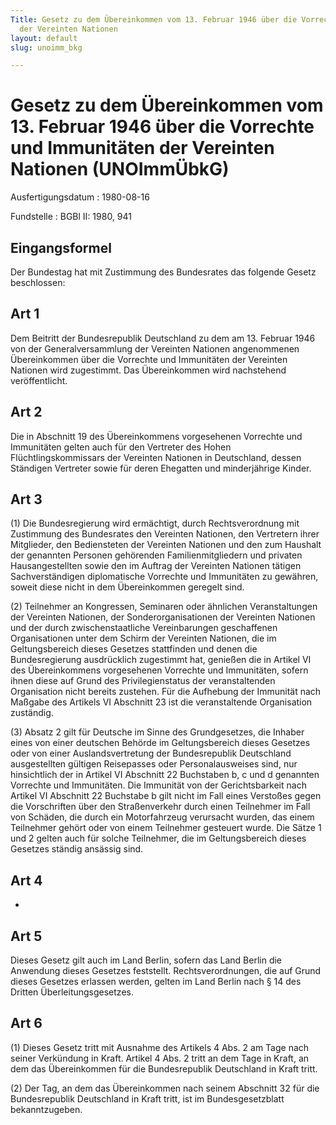 ```yaml
---
Title: Gesetz zu dem Übereinkommen vom 13. Februar 1946 über die Vorrechte und Immunitäten
  der Vereinten Nationen
layout: default
slug: unoimm_bkg

---
```


# Gesetz zu dem Übereinkommen vom 13. Februar 1946 über die Vorrechte und Immunitäten der Vereinten Nationen (UNOImmÜbkG)

Ausfertigungsdatum
:   1980-08-16

Fundstelle
:   BGBl II: 1980, 941



## Eingangsformel

Der Bundestag hat mit Zustimmung des Bundesrates das folgende Gesetz
beschlossen:


## Art 1

Dem Beitritt der Bundesrepublik Deutschland zu dem am 13. Februar 1946
von der Generalversammlung der Vereinten Nationen angenommenen
Übereinkommen über die Vorrechte und Immunitäten der Vereinten
Nationen wird zugestimmt. Das Übereinkommen wird nachstehend
veröffentlicht.


## Art 2

Die in Abschnitt 19 des Übereinkommens vorgesehenen Vorrechte und
Immunitäten gelten auch für den Vertreter des Hohen
Flüchtlingskommissars der Vereinten Nationen in Deutschland, dessen
Ständigen Vertreter sowie für deren Ehegatten und minderjährige
Kinder.


## Art 3

(1) Die Bundesregierung wird ermächtigt, durch Rechtsverordnung mit
Zustimmung des Bundesrates den Vereinten Nationen, den Vertretern
ihrer Mitglieder, den Bediensteten der Vereinten Nationen und den zum
Haushalt der genannten Personen gehörenden Familienmitgliedern und
privaten Hausangestellten sowie den im Auftrag der Vereinten Nationen
tätigen Sachverständigen diplomatische Vorrechte und Immunitäten zu
gewähren, soweit diese nicht in dem Übereinkommen geregelt sind.

(2) Teilnehmer an Kongressen, Seminaren oder ähnlichen Veranstaltungen
der Vereinten Nationen, der Sonderorganisationen der Vereinten
Nationen und der durch zwischenstaatliche Vereinbarungen geschaffenen
Organisationen unter dem Schirm der Vereinten Nationen, die im
Geltungsbereich dieses Gesetzes stattfinden und denen die
Bundesregierung ausdrücklich zugestimmt hat, genießen die in Artikel
VI des Übereinkommens vorgesehenen Vorrechte und Immunitäten, sofern
ihnen diese auf Grund des Privilegienstatus der veranstaltenden
Organisation nicht bereits zustehen. Für die Aufhebung der Immunität
nach Maßgabe des Artikels VI Abschnitt 23 ist die veranstaltende
Organisation zuständig.

(3) Absatz 2 gilt für Deutsche im Sinne des Grundgesetzes, die Inhaber
eines von einer deutschen Behörde im Geltungsbereich dieses Gesetzes
oder von einer Auslandsvertretung der Bundesrepublik Deutschland
ausgestellten gültigen Reisepasses oder Personalausweises sind, nur
hinsichtlich der in Artikel VI Abschnitt 22 Buchstaben b, c und d
genannten Vorrechte und Immunitäten. Die Immunität von der
Gerichtsbarkeit nach Artikel VI Abschnitt 22 Buchstabe b gilt nicht im
Fall eines Verstoßes gegen die Vorschriften über den Straßenverkehr
durch einen Teilnehmer im Fall von Schäden, die durch ein
Motorfahrzeug verursacht wurden, das einem Teilnehmer gehört oder von
einem Teilnehmer gesteuert wurde. Die Sätze 1 und 2 gelten auch für
solche Teilnehmer, die im Geltungsbereich dieses Gesetzes ständig
ansässig sind.


## Art 4

-


## Art 5

Dieses Gesetz gilt auch im Land Berlin, sofern das Land Berlin die
Anwendung dieses Gesetzes feststellt. Rechtsverordnungen, die auf
Grund dieses Gesetzes erlassen werden, gelten im Land Berlin nach § 14
des Dritten Überleitungsgesetzes.


## Art 6

(1) Dieses Gesetz tritt mit Ausnahme des Artikels 4 Abs. 2 am Tage
nach seiner Verkündung in Kraft. Artikel 4 Abs. 2 tritt an dem Tage in
Kraft, an dem das Übereinkommen für die Bundesrepublik Deutschland in
Kraft tritt.

(2) Der Tag, an dem das Übereinkommen nach seinem Abschnitt 32 für die
Bundesrepublik Deutschland in Kraft tritt, ist im Bundesgesetzblatt
bekanntzugeben.

